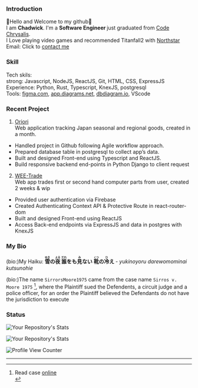 ### Introduction
👋Hello and Welcome to my github👋  <br>
I am <b>Chadwick</b>. I'm a <b>Software Engineer </b>just graduated from [Code Chrysalis](https://www.codechrysalis.io/). <br>
I Love playing video games and recommended Titanfall2 with [Northstar](https://github.com/R2Northstar/Northstar) <br>
Email: Click to <a href="mailto:chadwickau@hotmail.com?subject=Github%20Job">contact me</a>  <br>

### Skill
Tech skils:<br>
strong: Javascript, NodeJS, ReactJS, Git, HTML, CSS, ExpressJS<br>
Experience: Python, Rust, Typescript, KnexJS, postgresql<br>
Tools:
[figma.com](https://www.figma.com/), [app.diagrams.net](app.diagrams.net), [dbdiagram.io](dbdiagram.io), VScode
<br>

### Recent Project
1. [Oriori](https://github.com/OriOri-CCP7/oriori)<br>
Web application tracking Japan seasonal and regional goods, created in a month.
- Handled project in Github following Agile workflow approach. 
- Prepared database table in postgresql to collect app’s data.
- Built and designed Front-end using Typescript and ReactJS.
- Build responsive backend end-points in Python Django to client request 

2. [WEE-Trade](https://github.com/SirrorsMoore1975/WEE-Trade)<br>
Web app trades first or second hand computer parts from user, created 2 weeks & wip
- Provided user authentication via Firebase
- Created Authenticating Context API & Protective Route in react-router-dom
- Built and designed Front-end using ReactJS
- Access Back-end endpoints via ExpressJS and data in postgres with KnexJS

### My Bio
(bio:)My Haiku:
<b>
<ruby>雪<rt>ゆき</rt></ruby>の<ruby>夜<rt>よる</rt></ruby> <ruby>誰<rt>だれ</rt></ruby>をも<ruby>見<rt>み</rt></ruby>ない <ruby>靴<rt>くつ</rt></ruby>の<ruby>冷<rt>ひ</rt></ruby>え
</b>
<i> - yukinoyoru darewomominai kutsunohie</i>
<br>

(bio:)The name `SirrorsMoore1975` came from the case name `Sirros v. Moore 1975` [^1], where the Plaintiff sued the Defendents, a circuit judge and a police officer, for an order the Plaintiff believed the Defendants do not have the jurisdiction to execute
<br>
### Status

![Your Repository's Stats](https://github-readme-stats.vercel.app/api?username=sirrorsmoore1975&show_icons=true)  

![Your Repository's Stats](https://github-readme-stats.vercel.app/api/top-langs/?username=sirrorsmoore1975&theme=blue-green)  

![Profile View Counter](https://komarev.com/ghpvc/?username=sirrorsmoore1975)

<hr>

<p>

[^1]: Read case [online](https://swarb.co.uk/sirros-v-moore-ca-1974/)<br>

</p>